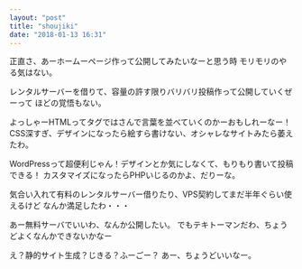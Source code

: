 ```yaml
---
layout: "post"
title: "shoujiki"
date: "2018-01-13 16:31"
---
```


正直さ、あーホームーページ作って公開してみたいなーと思う時
モリモリのやる気はない。

レンタルサーバーを借りて、容量の許す限りバリバリ投稿作って公開していくぜーって
ほどの覚悟もない。

よっしゃーHTMLってタグではさんで言葉を並べていくのかーおもしれーなー！
CSS深すぎ、デザインになったら絵すら書けない、オシャレなサイトみたら萎えたわ。

WordPressって超便利じゃん！デザインとか気にしなくて、もりもり書いて投稿できる！
カスタマイズになったらPHPいじるのかよ、だりーな。

気合い入れて有料のレンタルサーバー借りたり、VPS契約してまだ半年ぐらい使えるけど
なんか満足したわ・・・

あー無料サーバでいいわ、なんか公開したい。
でもテキトーマンだわ、ちょうどよくなんかできないかなー

え？静的サイト生成？じきる？ふーごー？
あー、ちょうどいいなー。
